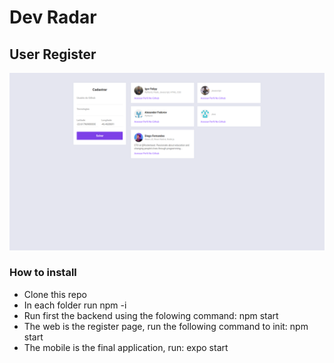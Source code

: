 # Dev Radar

## User Register

![Versão Web](/img/web_version.png)



### How to install

- Clone this repo
- In each folder run npm -i
- Run first the backend using the folowing command: npm start
- The web is the register page, run the following command to init: npm start
- The mobile is the final application, run: expo start